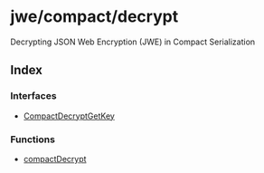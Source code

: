 # jwe/compact/decrypt

Decrypting JSON Web Encryption (JWE) in Compact Serialization

## Index

### Interfaces

- [CompactDecryptGetKey](interfaces/CompactDecryptGetKey.md)

### Functions

- [compactDecrypt](functions/compactDecrypt.md)
